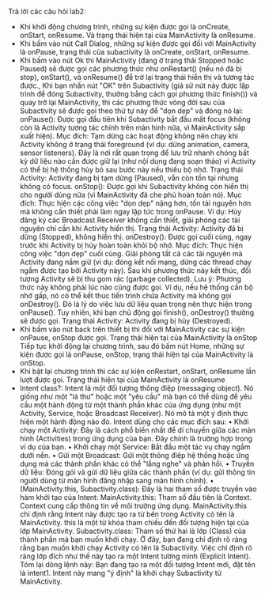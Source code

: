 Trả lời các câu hỏi lab2:
-	Khi khởi động chương trình, những sự kiện được gọi là onCreate, onStart, onResume. Và trạng thái hiện tại của MainActivity là onResume.
-	Khi bấm vào nút Call Dialog, những sự kiện được gọi đối với MainActivity là onPause, trạng thái của subactivity là onCreate, onStart, onResume.
-	Khi bấm vào nút Ok thì MainActivity (đang ở trạng thái Stopped hoặc Paused) sẽ được gọi các phương thức như onRestart() (nếu nó đã bị stop), onStart(), và onResume() để trở lại trạng thái hiển thị và tương tác được., Khi bạn nhấn nút "OK" trên Subactivity (giả sử nút này được lập trình để đóng Subactivity, thường bằng cách gọi phương thức finish()) và quay trở lại MainActivity, thì các phương thức vòng đời sau của Subactivity sẽ được gọi theo thứ tự này để "dọn dẹp" và đóng nó lại:
onPause():
Được gọi đầu tiên khi Subactivity bắt đầu mất focus (không còn là Activity tương tác chính trên màn hình nữa, vì MainActivity sắp xuất hiện).
Mục đích: Tạm dừng các hoạt động không nên chạy khi Activity không ở trạng thái foreground (ví dụ: dừng animation, camera, sensor listeners). Đây là nơi rất quan trọng để lưu trữ nhanh chóng bất kỳ dữ liệu nào cần được giữ lại (như nội dung đang soạn thảo) vì Activity có thể bị hệ thống hủy bỏ sau bước này nếu thiếu bộ nhớ.
Trạng thái Activity: Activity đang bị tạm dừng (Paused), vẫn còn tồn tại nhưng không có focus.
onStop():
Được gọi khi Subactivity không còn hiển thị cho người dùng nữa (vì MainActivity đã che phủ hoàn toàn nó).
Mục đích: Thực hiện các công việc "dọn dẹp" nặng hơn, tốn tài nguyên hơn mà không cần thiết phải làm ngay lập tức trong onPause. Ví dụ: Hủy đăng ký các Broadcast Receiver không cần thiết, giải phóng các tài nguyên chỉ cần khi Activity hiển thị.
Trạng thái Activity: Activity đã bị dừng (Stopped), không hiển thị.
onDestroy():
Được gọi cuối cùng, ngay trước khi Activity bị hủy hoàn toàn khỏi bộ nhớ.
Mục đích: Thực hiện công việc "dọn dẹp" cuối cùng. Giải phóng tất cả các tài nguyên mà Activity đang nắm giữ (ví dụ: đóng kết nối mạng, dừng các thread chạy ngầm được tạo bởi Activity này). Sau khi phương thức này kết thúc, đối tượng Activity sẽ bị thu gom rác (garbage collected).
Lưu ý: Phương thức này không phải lúc nào cũng được gọi. Ví dụ, nếu hệ thống cần bộ nhớ gấp, nó có thể kết thúc tiến trình chứa Activity mà không gọi onDestroy(). Đó là lý do việc lưu dữ liệu quan trọng nên thực hiện trong onPause(). Tuy nhiên, khi bạn chủ động gọi finish(), onDestroy() thường sẽ được gọi.
Trạng thái Activity: Activity đang bị hủy (Destroyed).
-	Khi bấm vào nút back trên thiết bị thì đối với MainActivity các sự kiện onPause, onStop được gọi. Trạng thái hiện tại của MainActivity là onStop
Tiếp tục khởi động lại chương trình, sau đó bấm nút Home, những sự kiện được gọi là onPause, onStop, trạng thái hiện tại của MainActivity là onStop.
-	Khi bật lại chương trình thì các sự kiện onRestart, onStart, onResume lần lượt được gọi. Trạng thái hiện tại của MainActivity là onResume
-	Intent class?: Intent là một đối tượng thông điệp (messaging object). Nó giống như một "lá thư" hoặc một "yêu cầu" mà bạn có thể dùng để yêu cầu một hành động từ một thành phần khác của ứng dụng (như một Activity, Service, hoặc Broadcast Receiver). Nó mô tả một ý định thực hiện một hành động nào đó.
Intent dùng cho các mục đích sau:
•	Khởi chạy một Activity: Đây là cách phổ biến nhất để di chuyển giữa các màn hình (Activities) trong ứng dụng của bạn. Đây chính là trường hợp trong ví dụ của bạn.
•	Khởi chạy một Service: Bắt đầu một tác vụ chạy ngầm dưới nền.
•	Gửi một Broadcast: Gửi một thông điệp hệ thống hoặc ứng dụng mà các thành phần khác có thể "lắng nghe" và phản hồi.
•	Truyền dữ liệu: Đóng gói và gửi dữ liệu giữa các thành phần (ví dụ: gửi thông tin người dùng từ màn hình đăng nhập sang màn hình chính).
•	(MainActivity.this, Subactivity.class): Đây là hai tham số được truyền vào hàm khởi tạo của Intent:
MainActivity.this: Tham số đầu tiên là Context. Context cung cấp thông tin về môi trường ứng dụng. MainActivity.this chỉ định rằng Intent này được tạo ra từ bên trong Activity có tên là MainActivity. this là một từ khóa tham chiếu đến đối tượng hiện tại của lớp MainActivity.
Subactivity.class: Tham số thứ hai là lớp (Class) của thành phần mà bạn muốn khởi chạy. Ở đây, bạn đang chỉ định rõ ràng rằng bạn muốn khởi chạy Activity có tên là Subactivity. Việc chỉ định rõ ràng lớp đích như thế này tạo ra một Intent tường minh (Explicit Intent).
Tóm lại dòng lệnh này: Bạn đang tạo ra một đối tượng Intent mới, đặt tên là intent1. Intent này mang "ý định" là khởi chạy Subactivity từ MainActivity.

